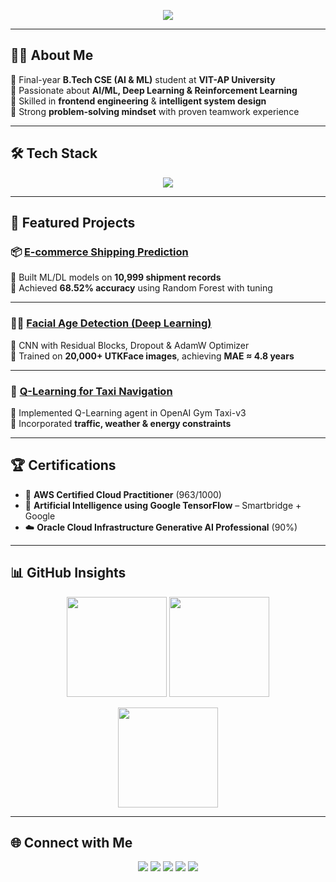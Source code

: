 <!-- Animated Header -->
<p align="center">
  <img src="https://readme-typing-svg.herokuapp.com?size=26&center=true&vCenter=true&width=600&lines=👋+Hi,+I'm+Narayana+Harsha+Vardhan;🎓+B.Tech+CSE+(AI+%26+ML);💡+AI/ML+Enthusiast;💻+Frontend+Developer;🚀+Always+Learning,+Always+Building" />
</p>

---

## 👨‍💼 About Me  

🔹 Final-year **B.Tech CSE (AI & ML)** student at **VIT-AP University**  
🔹 Passionate about **AI/ML, Deep Learning & Reinforcement Learning**  
🔹 Skilled in **frontend engineering** & **intelligent system design**  
🔹 Strong **problem-solving mindset** with proven teamwork experience  

---

## 🛠️ Tech Stack  

<p align="center">
  <img src="https://skillicons.dev/icons?i=python,java,ts,js,html,css,react,tailwind,tensorflow,sklearn,opencv,mysql,git,github,vscode" />
</p>

---

## 📌 Featured Projects  

### 📦 [E-commerce Shipping Prediction](https://github.com/Harsha2614/Ecommerce-shipping-prediction-using-Machine-learning-.git)  
🔹 Built ML/DL models on **10,999 shipment records**  
🔹 Achieved **68.52% accuracy** using Random Forest with tuning  

---

### 🧑‍🦱 [Facial Age Detection (Deep Learning)](https://drive.google.com/file/d/1bkzv-kdfWnyhbELZ7BmSsMvNMHBUwB6S/view?usp=sharing)  
🔹 CNN with Residual Blocks, Dropout & AdamW Optimizer  
🔹 Trained on **20,000+ UTKFace images**, achieving **MAE ≈ 4.8 years**  

---

### 🚕 [Q-Learning for Taxi Navigation](https://github.com/Harsha2614/Q-Learning-for-Autonomous-Taxi-Navigation.git)  
🔹 Implemented Q-Learning agent in OpenAI Gym Taxi-v3  
🔹 Incorporated **traffic, weather & energy constraints**  

---

## 🏆 Certifications  

- 🏅 **AWS Certified Cloud Practitioner** (963/1000)  
- 🤖 **Artificial Intelligence using Google TensorFlow** – Smartbridge + Google  
- ☁️ **Oracle Cloud Infrastructure Generative AI Professional** (90%)  

---

## 📊 GitHub Insights  

<p align="center">
  <img src="https://github-readme-stats.vercel.app/api?username=Harsha2614&show_icons=true&theme=radical&hide_border=true" height="160"/>
  <img src="https://github-readme-streak-stats.herokuapp.com?user=Harsha2614&theme=radical&hide_border=true" height="160"/>
</p>

<p align="center">
  <img src="https://github-readme-stats.vercel.app/api/top-langs/?username=Harsha2614&layout=compact&theme=radical&hide_border=true" height="160"/>
</p>

---

## 🌐 Connect with Me  

<p align="center">
  <a href="mailto:harsha.rmb31@gmail.com"><img src="https://img.shields.io/badge/Email-D14836?style=for-the-badge&logo=gmail&logoColor=white" /></a>
  <a href="https://www.linkedin.com/in/harsha-vardhan-narayana-2201b6278/"><img src="https://img.shields.io/badge/LinkedIn-0A66C2?style=for-the-badge&logo=linkedin&logoColor=white" /></a>
  <a href="https://github.com/Harsha2614"><img src="https://img.shields.io/badge/GitHub-181717?style=for-the-badge&logo=github&logoColor=white" /></a>
  <a href="https://leetcode.com/u/harsha310/"><img src="https://img.shields.io/badge/LeetCode-FFA116?style=for-the-badge&logo=leetcode&logoColor=white" /></a>
  <a href="https://www.credly.com/users/harsha-vardhan-narayana"><img src="https://img.shields.io/badge/Credly-FF6B00?style=for-the-badge&logo=credly&logoColor=white" /></a>
</p>
